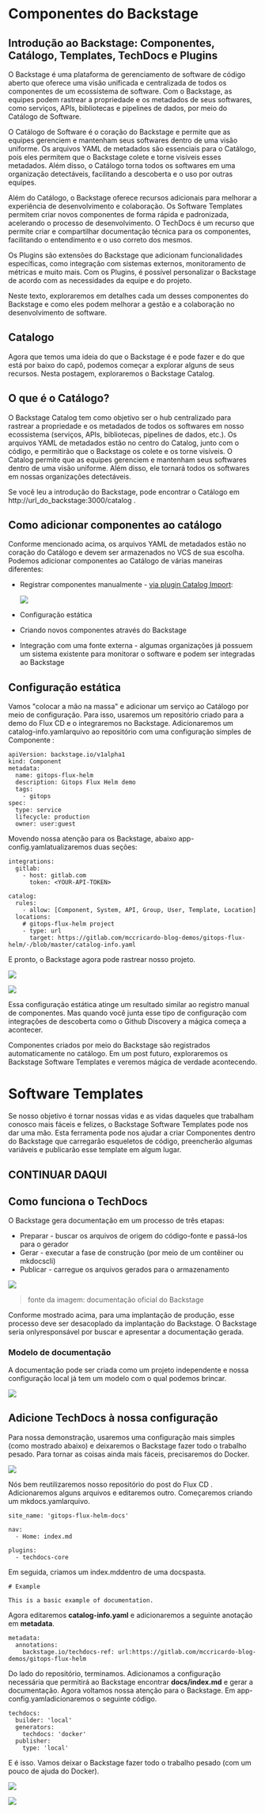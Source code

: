 # Componentes do Backstage

## Introdução ao Backstage: Componentes, Catálogo, Templates, TechDocs e Plugins

O Backstage é uma plataforma de gerenciamento de software de código aberto que oferece uma visão unificada e centralizada de todos os componentes de um ecossistema de software. Com o Backstage, as equipes podem rastrear a propriedade e os metadados de seus softwares, como serviços, APIs, bibliotecas e pipelines de dados, por meio do Catálogo de Software.

O Catálogo de Software é o coração do Backstage e permite que as equipes gerenciem e mantenham seus softwares dentro de uma visão uniforme. Os arquivos YAML de metadados são essenciais para o Catálogo, pois eles permitem que o Backstage colete e torne visíveis esses metadados. Além disso, o Catálogo torna todos os softwares em uma organização detectáveis, facilitando a descoberta e o uso por outras equipes.

Além do Catálogo, o Backstage oferece recursos adicionais para melhorar a experiência de desenvolvimento e colaboração. Os Software Templates permitem criar novos componentes de forma rápida e padronizada, acelerando o processo de desenvolvimento. O TechDocs é um recurso que permite criar e compartilhar documentação técnica para os componentes, facilitando o entendimento e o uso correto dos mesmos.

Os Plugins são extensões do Backstage que adicionam funcionalidades específicas, como integração com sistemas externos, monitoramento de métricas e muito mais. Com os Plugins, é possível personalizar o Backstage de acordo com as necessidades da equipe e do projeto.

Neste texto, exploraremos em detalhes cada um desses componentes do Backstage e como eles podem melhorar a gestão e a colaboração no desenvolvimento de software.


## Catalogo

Agora que temos uma ideia do que o Backstage é e pode fazer e do que está por baixo do capô, podemos começar a explorar alguns de seus recursos. Nesta postagem, exploraremos o Backstage Catalog.

## O que é o Catálogo?
O Backstage Catalog tem como objetivo ser o hub centralizado para rastrear a propriedade e os metadados de todos os softwares em nosso ecossistema (serviços, APIs, bibliotecas, pipelines de dados, etc.). Os arquivos YAML de metadados estão no centro do Catalog, junto com o código, e permitirão que o Backstage os colete e os torne visíveis. O Catalog permite que as equipes gerenciem e mantenham seus softwares dentro de uma visão uniforme. Além disso, ele tornará todos os softwares em nossas organizações detectáveis.

Se você leu a introdução do Backstage, pode encontrar o Catálogo em http://url_do_backstage:3000/catalog .

## Como adicionar componentes ao catálogo

Conforme mencionado acima, os arquivos YAML de metadados estão no coração do Catálogo e devem ser armazenados no VCS de sua escolha. Podemos adicionar componentes ao Catálogo de várias maneiras diferentes:

- Registrar componentes manualmente - [via plugin Catalog Import](https://github.com/backstage/backstage/tree/master/plugins/catalog-import):

  ![](assets/img/https___dev-to-uploads.s3.amazonaws.com_uploads_articles_ou51wvsyw4z6wssxwors.avif)

- Configuração estática

- Criando novos componentes através do Backstage

- Integração com uma fonte externa - algumas organizações já possuem um sistema existente para monitorar o software e podem ser integradas ao Backstage

## Configuração estática

Vamos "colocar a mão na massa" e adicionar um serviço ao Catálogo por meio de configuração. Para isso, usaremos um repositório criado para a demo do Flux CD e o integraremos no Backstage. Adicionaremos um catalog-info.yamlarquivo ao repositório com uma configuração simples de Componente :

```
apiVersion: backstage.io/v1alpha1
kind: Component
metadata:
  name: gitops-flux-helm
  description: Gitops Flux Helm demo
  tags:
    - gitops
spec:
  type: service
  lifecycle: production
  owner: user:guest
```

Movendo nossa atenção para os Backstage, abaixo app-config.yamlatualizaremos duas seções:

```
integrations:
  gitlab:
    - host: gitlab.com
      token: <YOUR-API-TOKEN>

catalog:
  rules:
    - allow: [Component, System, API, Group, User, Template, Location]
  locations:
    # gitops-flux-helm project
    - type: url
      target: https://gitlab.com/mccricardo-blog-demos/gitops-flux-helm/-/blob/master/catalog-info.yaml
```

E pronto, o Backstage agora pode rastrear nosso projeto.


![](assets/img/https___dev-to-uploads.s3.amazonaws.com_uploads_articles_4opk9p4qbsapl5qbdpjc.avif)

![](assets/img/https___dev-to-uploads.s3.amazonaws.com_uploads_articles_7fp5mbqggawoo6oikg8w.avif)

Essa configuração estática atinge um resultado similar ao registro manual de componentes. Mas quando você junta esse tipo de configuração com integrações de descoberta como o Github Discovery a mágica começa a acontecer.

Componentes criados por meio do Backstage são registrados automaticamente no catálogo. Em um post futuro, exploraremos os Backstage Software Templates e veremos mágica de verdade acontecendo.


# Software Templates

 

Se nosso objetivo é tornar nossas vidas e as vidas daqueles que trabalham conosco mais fáceis e felizes, o Backstage Software Templates pode nos dar uma mão. Esta ferramenta pode nos ajudar a criar Componentes dentro do Backstage que carregarão esqueletos de código, preencherão algumas variáveis ​​e publicarão esse template em algum lugar.

##  $$$$ CONTINUAR DAQUI


## Como funciona o TechDocs

O Backstage gera documentação em um processo de três etapas:

- Preparar - buscar os arquivos de origem do código-fonte e passá-los para o gerador
- Gerar - executar a fase de construção (por meio de um contêiner ou mkdocscli)
- Publicar - carregue os arquivos gerados para o armazenamento


![](assets/img/https___dev-to-uploads.s3.amazonaws.com_uploads_articles_5pm4fty1hf5f2j2e3sip.avif)

> fonte da imagem: documentação oficial do Backstage

Conforme mostrado acima, para uma implantação de produção, esse processo deve ser desacoplado da implantação do Backstage. O Backstage seria onlyresponsável por buscar e apresentar a documentação gerada.


### Modelo de documentação

A documentação pode ser criada como um projeto independente e nossa configuração local já tem um modelo com o qual podemos brincar.

![](assets/img/https___dev-to-uploads.s3.amazonaws.com_uploads_articles_oskvew6taukxxstfa4bv.avif)

## Adicione TechDocs à nossa configuração


Para nossa demonstração, usaremos uma configuração mais simples (como mostrado abaixo) e deixaremos o Backstage fazer todo o trabalho pesado. Para tornar as coisas ainda mais fáceis, precisaremos do Docker.

![](assets/img/https___dev-to-uploads.s3.amazonaws.com_uploads_articles_212guvxag1j1fz39sesr.avif)

Nós bem reutilizaremos nosso repositório do post do Flux CD . Adicionaremos alguns arquivos e editaremos outro. Começaremos criando um mkdocs.yamlarquivo.

```
site_name: 'gitops-flux-helm-docs'

nav:
  - Home: index.md

plugins:
  - techdocs-core
```

Em seguida, criamos um index.mddentro de uma docspasta.


```
# Example

This is a basic example of documentation.
```

Agora editaremos **catalog-info.yaml** e adicionaremos a seguinte anotação em **metadata**.

```
metadata:
  annotations:
    backstage.io/techdocs-ref: url:https://gitlab.com/mccricardo-blog-demos/gitops-flux-helm
```

Do lado do repositório, terminamos. Adicionamos a configuração necessária que permitirá ao Backstage encontrar **docs/index.md** e gerar a documentação. Agora voltamos nossa atenção para o Backstage. Em app-config.yamladicionaremos o seguinte código.

```
techdocs:
  builder: 'local'
  generators:
    techdocs: 'docker'
  publisher:
    type: 'local'
```

E é isso. Vamos deixar o Backstage fazer todo o trabalho pesado (com um pouco de ajuda do Docker).

![](https://media.dev.to/cdn-cgi/image/width=800%2Cheight=%2Cfit=scale-down%2Cgravity=auto%2Cformat=auto/https%3A%2F%2Fdev-to-uploads.s3.amazonaws.com%2Fuploads%2Farticles%2F2se4qayfoibqtyb4l46q.png)

![](https://media.dev.to/cdn-cgi/image/width=800%2Cheight=%2Cfit=scale-down%2Cgravity=auto%2Cformat=auto/https%3A%2F%2Fdev-to-uploads.s3.amazonaws.com%2Fuploads%2Farticles%2F9d7m434aq0xwk4kq4hg0.png)


